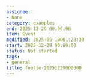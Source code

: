 ```yaml
---
assignee:
- None
category: examples
end: 2025-12-29 00:00:00
item: Event
modified: 2025-05-10@01:28:30
start: 2025-12-29 00:00:00
status: Not started
tags:
- general
title: footie-20251229000000
---
```


